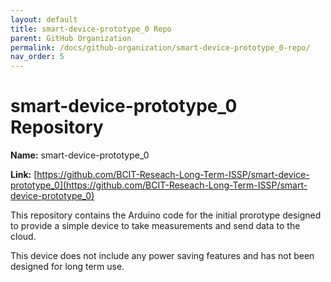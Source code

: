```yaml
---
layout: default
title: smart-device-prototype_0 Repo
parent: GitHub Organization
permalink: /docs/github-organization/smart-device-prototype_0-repo/
nav_order: 5
---
```


# smart-device-prototype_0 Repository

**Name:** smart-device-prototype_0

**Link:** [https://github.com/BCIT-Reseach-Long-Term-ISSP/smart-device-prototype_0](https://github.com/BCIT-Reseach-Long-Term-ISSP/smart-device-prototype_0)

This repository contains the Arduino code for the initial prorotype designed to provide a simple device to take measurements and send data to the cloud.

This device does not include any power saving features and has not been designed for long term use.
